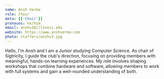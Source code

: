 ```yaml
---
name: Ansh Verma
role: Chair
meta: [['Chair']]
pronouns: he/him
email: anshv3@illinois.edu
website: https://www.anshverma.com
photo: staffers/anshv3.jpg
---
```

Hello, I'm Ansh and I am a Junior studying Computer Science. As chair of Sigtricity, I guide the club's direction, focusing on providing members with meaningful, hands-on learning experiences. My role involves shaping workshops that combine hardware and software, allowing members to work with full systems and gain a well-rounded understanding of both.
